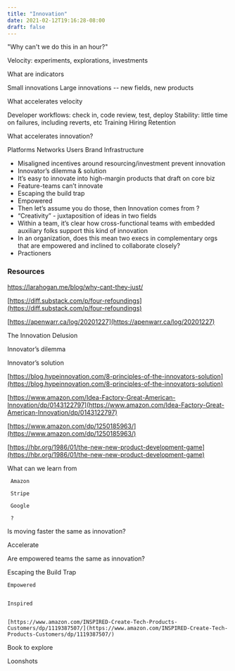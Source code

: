```yaml
---
title: "Innovation"
date: 2021-02-12T19:16:28-08:00
draft: false
---
```


"Why can't we do this in an hour?"

Velocity: experiments, explorations, investments

What are indicators


Small innovations
Large innovations -- new fields, new products

What accelerates velocity

Developer workflows: check in, code review, test, deploy
Stability: little time on failures, including reverts, etc
Training
Hiring
Retention


What accelerates innovation?

Platforms
Networks
Users
Brand
Infrastructure


*   Misaligned incentives around resourcing/investment prevent innovation
*   Innovator’s dilemma & solution
*   It’s easy to innovate into high-margin products that draft on core biz
*   Feature-teams can’t innovate
*   Escaping the build trap
*   Empowered
*   Then let’s assume you do those, then Innovation comes from ?
*   “Creativity” - juxtaposition of ideas in two fields
*   Within a team, it’s clear how cross-functional teams with embedded auxiliary folks support this kind of innovation
*   In an organization, does this mean two execs in complementary orgs that are empowered and inclined to collaborate closely?
*   Practioners

### Resources

https://larahogan.me/blog/why-cant-they-just/

[https://diff.substack.com/p/four-refoundings](https://diff.substack.com/p/four-refoundings)

[https://apenwarr.ca/log/20201227](https://apenwarr.ca/log/20201227)

The Innovation Delusion

Innovator’s dilemma

Innovator’s solution

[https://blog.hypeinnovation.com/8-principles-of-the-innovators-solution](https://blog.hypeinnovation.com/8-principles-of-the-innovators-solution)

[https://www.amazon.com/Idea-Factory-Great-American-Innovation/dp/0143122797](https://www.amazon.com/Idea-Factory-Great-American-Innovation/dp/0143122797)

[https://www.amazon.com/dp/1250185963/](https://www.amazon.com/dp/1250185963/)

[https://hbr.org/1986/01/the-new-new-product-development-game](https://hbr.org/1986/01/the-new-new-product-development-game)

What can we learn from

     Amazon

     Stripe

     Google

     ?

Is moving faster the same as innovation?

Accelerate

Are empowered teams the same as innovation?

Escaping the Build Trap


    Empowered


    Inspired


    [https://www.amazon.com/INSPIRED-Create-Tech-Products-Customers/dp/1119387507/](https://www.amazon.com/INSPIRED-Create-Tech-Products-Customers/dp/1119387507/)

Book to explore

Loonshots 
